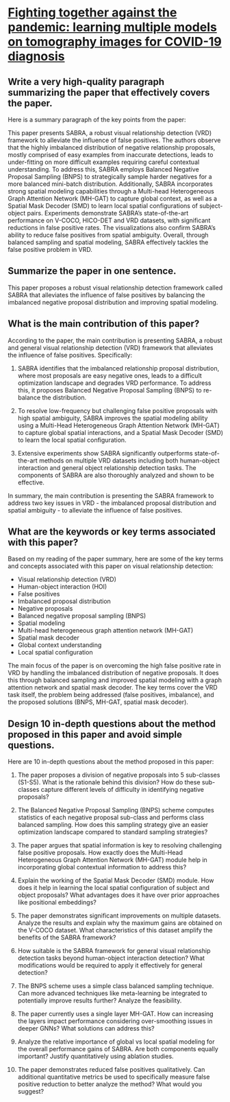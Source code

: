 # [Fighting together against the pandemic: learning multiple models on   tomography images for COVID-19 diagnosis](https://arxiv.org/abs/2012.1251)

## Write a very high-quality paragraph summarizing the paper that effectively covers the paper.

 Here is a summary paragraph of the key points from the paper:

This paper presents SABRA, a robust visual relationship detection (VRD) framework to alleviate the influence of false positives. The authors observe that the highly imbalanced distribution of negative relationship proposals, mostly comprised of easy examples from inaccurate detections, leads to under-fitting on more difficult examples requiring careful contextual understanding. To address this, SABRA employs Balanced Negative Proposal Sampling (BNPS) to strategically sample harder negatives for a more balanced mini-batch distribution. Additionally, SABRA incorporates strong spatial modeling capabilities through a Multi-head Heterogeneous Graph Attention Network (MH-GAT) to capture global context, as well as a Spatial Mask Decoder (SMD) to learn local spatial configurations of subject-object pairs. Experiments demonstrate SABRA’s state-of-the-art performance on V-COCO, HICO-DET and VRD datasets, with significant reductions in false positive rates. The visualizations also confirm SABRA’s ability to reduce false positives from spatial ambiguity. Overall, through balanced sampling and spatial modeling, SABRA effectively tackles the false positive problem in VRD.


## Summarize the paper in one sentence.

 This paper proposes a robust visual relationship detection framework called SABRA that alleviates the influence of false positives by balancing the imbalanced negative proposal distribution and improving spatial modeling.


## What is the main contribution of this paper?

 According to the paper, the main contribution is presenting SABRA, a robust and general visual relationship detection (VRD) framework that alleviates the influence of false positives. Specifically:

1) SABRA identifies that the imbalanced relationship proposal distribution, where most proposals are easy negative ones, leads to a difficult optimization landscape and degrades VRD performance. To address this, it proposes Balanced Negative Proposal Sampling (BNPS) to re-balance the distribution.

2) To resolve low-frequency but challenging false positive proposals with high spatial ambiguity, SABRA improves the spatial modeling ability using a Multi-Head Heterogeneous Graph Attention Network (MH-GAT) to capture global spatial interactions, and a Spatial Mask Decoder (SMD) to learn the local spatial configuration. 

3) Extensive experiments show SABRA significantly outperforms state-of-the-art methods on multiple VRD datasets including both human-object interaction and general object relationship detection tasks. The components of SABRA are also thoroughly analyzed and shown to be effective.

In summary, the main contribution is presenting the SABRA framework to address two key issues in VRD - the imbalanced proposal distribution and spatial ambiguity - to alleviate the influence of false positives.


## What are the keywords or key terms associated with this paper?

 Based on my reading of the paper summary, here are some of the key terms and concepts associated with this paper on visual relationship detection:

- Visual relationship detection (VRD)
- Human-object interaction (HOI)
- False positives
- Imbalanced proposal distribution
- Negative proposals
- Balanced negative proposal sampling (BNPS)
- Spatial modeling
- Multi-head heterogeneous graph attention network (MH-GAT)
- Spatial mask decoder
- Global context understanding
- Local spatial configuration

The main focus of the paper is on overcoming the high false positive rate in VRD by handling the imbalanced distribution of negative proposals. It does this through balanced sampling and improved spatial modeling with a graph attention network and spatial mask decoder. The key terms cover the VRD task itself, the problem being addressed (false positives, imbalance), and the proposed solutions (BNPS, MH-GAT, spatial mask decoder).


## Design 10 in-depth questions about the method proposed in this paper and avoid simple questions.

 Here are 10 in-depth questions about the method proposed in this paper:

1. The paper proposes a division of negative proposals into 5 sub-classes (S1-S5). What is the rationale behind this division? How do these sub-classes capture different levels of difficulty in identifying negative proposals?

2. The Balanced Negative Proposal Sampling (BNPS) scheme computes statistics of each negative proposal sub-class and performs class balanced sampling. How does this sampling strategy give an easier optimization landscape compared to standard sampling strategies?

3. The paper argues that spatial information is key to resolving challenging false positive proposals. How exactly does the Multi-Head Heterogeneous Graph Attention Network (MH-GAT) module help in incorporating global contextual information to address this?

4. Explain the working of the Spatial Mask Decoder (SMD) module. How does it help in learning the local spatial configuration of subject and object proposals? What advantages does it have over prior approaches like positional embeddings?  

5. The paper demonstrates significant improvements on multiple datasets. Analyze the results and explain why the maximum gains are obtained on the V-COCO dataset. What characteristics of this dataset amplify the benefits of the SABRA framework?

6. How suitable is the SABRA framework for general visual relationship detection tasks beyond human-object interaction detection? What modifications would be required to apply it effectively for general detection?

7. The BNPS scheme uses a simple class balanced sampling technique. Can more advanced techniques like meta-learning be integrated to potentially improve results further? Analyze the feasibility.

8. The paper currently uses a single layer MH-GAT. How can increasing the layers impact performance considering over-smoothing issues in deeper GNNs? What solutions can address this?

9. Analyze the relative importance of global vs local spatial modeling for the overall performance gains of SABRA. Are both components equally important? Justify quantitatively using ablation studies.

10. The paper demonstrates reduced false positives qualitatively. Can additional quantitative metrics be used to specifically measure false positive reduction to better analyze the method? What would you suggest?
